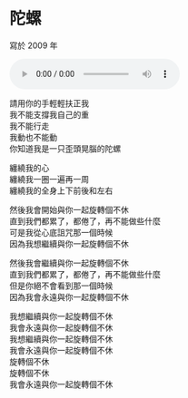 # 陀螺

寫於 2009 年

<audio src="spinning.m4a" controls>
Your browser does not support the audio element.
</audio>

請用你的手輕輕扶正我<br>
我不能支撐我自己的重<br>
我不能行走<br>
我動也不能動<br>
你知道我是一只歪頭晃腦的陀螺

纏繞我的心<br>
纏繞我一圈一遍再一周<br>
纏繞我的全身上下前後和左右

然後我會開始與你一起旋轉個不休<br>
直到我們都累了，都倦了，再不能做些什麼<br>
可是我從心底詛咒那一個時候<br>
因為我想繼續與你一起旋轉個不休

然後我會繼續與你一起旋轉個不休<br>
直到我們都累了，都倦了，再不能做些什麼<br>
但是你絕不會看到那一個時候<br>
因為我會永遠與你一起旋轉個不休

我想繼續與你一起旋轉個不休<br>
我會永遠與你一起旋轉個不休<br>
我想繼續與你一起旋轉個不休<br>
我會永遠與你一起旋轉個不休<br>
旋轉個不休<br>
旋轉個不休<br>
我會永遠與你一起旋轉個不休